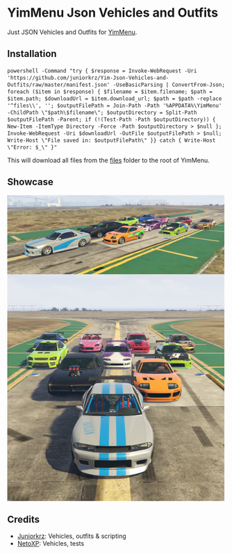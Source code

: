 # YimMenu Json Vehicles and Outfits

Just JSON Vehicles and Outfits for [YimMenu](https://github.com/YimMenu/YimMenu).

## Installation
```batch
powershell -Command "try { $response = Invoke-WebRequest -Uri 'https://github.com/juniorkrz/Yim-Json-Vehicles-and-Outfits/raw/master/manifest.json' -UseBasicParsing | ConvertFrom-Json; foreach ($item in $response) { $filename = $item.filename; $path = $item.path; $downloadUrl = $item.download_url; $path = $path -replace '^files\\', ''; $outputFilePath = Join-Path -Path '%APPDATA%\YimMenu' -ChildPath \"$path\$filename\"; $outputDirectory = Split-Path $outputFilePath -Parent; if (!(Test-Path -Path $outputDirectory)) { New-Item -ItemType Directory -Force -Path $outputDirectory > $null }; Invoke-WebRequest -Uri $downloadUrl -OutFile $outputFilePath > $null; Write-Host \"File saved in: $outputFilePath\" }} catch { Write-Host \"Error: $_\" }"
```

This will download all files from the [files](/files) folder to the root of YimMenu.

## Showcase

<img align="center" width="500px" src="./img/cars2.png">
<img align="center" width="500px" src="./img/cars.png">

## Credits

- [Juniorkrz](https://github.com/juniorkrz): Vehicles, outfits & scripting
- [NetoXP](https://www.twitch.tv/neto_xp_): Vehicles, tests

